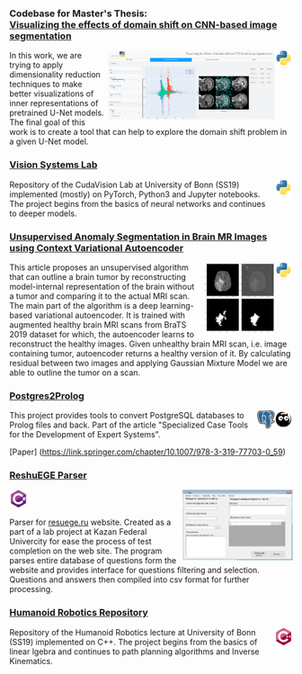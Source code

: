 ### Codebase for Master's Thesis:<br>[Visualizing the effects of domain shift on CNN-based image segmentation](https://github.com/Olbert/Thesis)
<span style="float: right;"><img src="assets/img/icons/python.svg" height="32"></span>

[<img src="https://raw.githubusercontent.com/Olbert/Thesis/main/images/page1_3_activ.png" height="125" align="right" style="margin-left: 7px;">](https://github.com/Olbert/Thesis)
In this work, we are trying to apply dimensionality reduction techniques to make better visualizations of inner representations of pretrained U-Net models. The final goal of this work is to create a tool that can help to explore the domain shift problem in a given U-Net model.


<!-- ### <span>Codebase for Bachelor's Thesis:<br>[Dynamics simulation](https://github.com/wi1k1n/simulation-dynamic-systems)</span><span style="float: right;"><img src="assets/img/icons/csharp.svg" height="32"><img src="assets/img/icons/dot-net.svg" height="32"><img src="assets/img/icons/cplusplus.svg" height="32"></span>

[<img src="assets/img/SFNWOsc.gif" height="125" align="right" style="margin-left: 7px;">](https://github.com/wi1k1n/simulation-dynamic-systems)
Repo with my final project of Bachelor's Degree. It contains C# and C++ solutions for calculating, analyzing and visualizing scale-free networks with dynamics on them. The Kuramoto oscillators are used as dynamic model in network nodes.
 -->

### [Vision Systems Lab](https://github.com/Olbert/Vision-Systems-Lab)
<span style="float: right"><img src="assets/img/icons/python.svg" height="32"></span>

Repository of the CudaVision Lab at University of Bonn (SS19) implemented (mostly) on PyTorch, Python3 and Jupyter notebooks. The project begins from the basics of neural networks and continues to deeper models.


### [Unsupervised Anomaly Segmentation in Brain MR Images using Context Variational Autoencoder](https://github.com/Olbert/VDA_Pytorch)
<span style="float: right;"><img src="assets/img/icons/python.svg" height="32"></span>

<img src="https://raw.githubusercontent.com/Olbert/VDA_Pytorch/master/results.png" height="125" align="right" style="margin-left: 7px;">

This article proposes an unsupervised algorithm that can outline a brain tumor by reconstructing model-internal representation of the brain without a tumor and comparing it to the actual MRI scan. The main part of the algorithm is a deep learning-based variational autoencoder. It is trained with augmented healthy brain MRI scans from BraTS 2019 dataset for which, the autoencoder learns to reconstruct the healthy images. Given unhealthy brain MRI scan, i.e. image containing tumor, autoencoder returns a healthy version of it. By calculating residual between two images and applying Gaussian Mixture Model we are able to outline the tumor on a scan.


### [Postgres2Prolog](https://github.com/Olbert/Postgres2Prolog)
<span style="float: right"><img src="assets/img/icons/postgres.svg" height="32"><img src="assets/img/icons/prolog.svg" height="32"></span>

This project provides tools to convert PostgreSQL databases to Prolog files and back. 
Part of the article "Specialized Case Tools for the Development of Expert Systems".

[Paper] (https://link.springer.com/chapter/10.1007/978-3-319-77703-0_59)


### [ReshuEGE Parser](https://github.com/Olbert/ResuEgeParser)<span style="float: right;">
 <img src="assets/img/icons/csharp.svg" height="32">
<img src="https://raw.githubusercontent.com/Olbert/ResuEgeParser/master/parser.png" height="125" align="right" style="margin-left: 7px;">

Parser for [resuege.ru](www.reshuege.ru) website.
Created as a part of a lab project at Kazan Federal Univercity for ease the process of test completion on the web site. 
The program parses entire database of questions form the website and provides interface for questions filtering and selection.
Questions and answers then compiled into csv format for further processing.


### [Humanoid Robotics Repository](https://github.com/Olbert/Humanoid-Robotics-Course)
<span style="float: right;"><img src="assets/img/icons/cplusplus.svg" height="32"></span>

Repository of the Humanoid Robotics lecture at University of Bonn (SS19) implemented on C++. The project begins from the basics of linear lgebra and continues to path planning algorithms and Inverse Kinematics.
